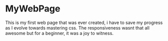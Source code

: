 # MyWebPage
This is my first web page that was ever created, i have to save my progress as I evolve towards mastering css. The responsiveness wasnt that all awesome but for a beginner, it was a joy to witness.
